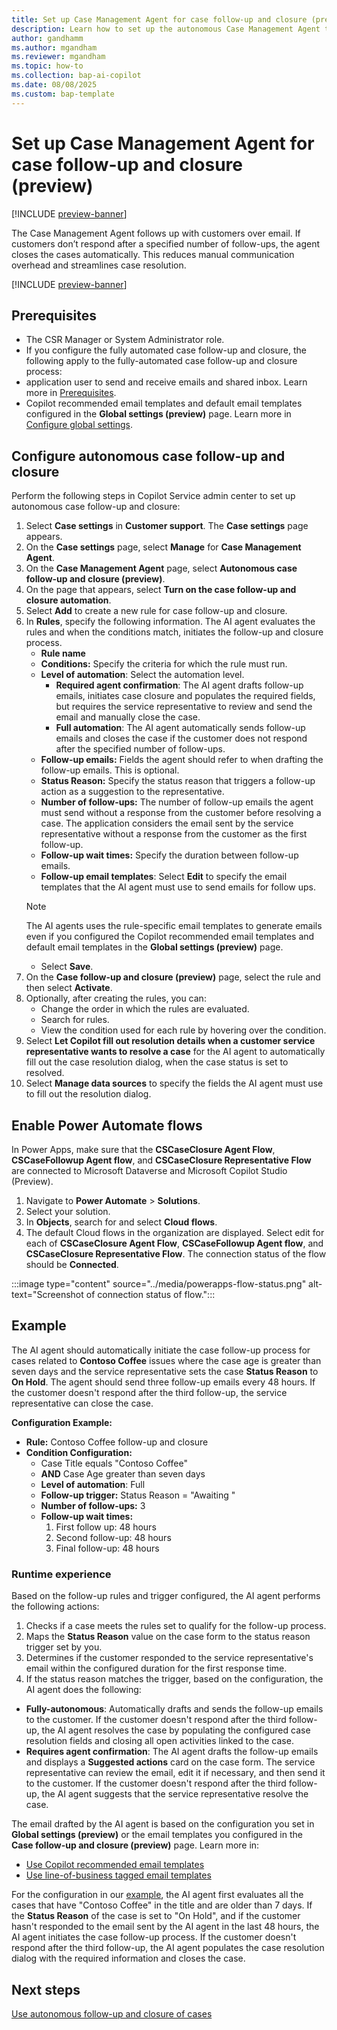 ```yaml
---
title: Set up Case Management Agent for case follow-up and closure (preview)
description: Learn how to set up the autonomous Case Management Agent to help service representatives follow up and close cases in Dynamics 365 Customer Service.
author: gandhamm
ms.author: mgandham
ms.reviewer: mgandham
ms.topic: how-to 
ms.collection: bap-ai-copilot 
ms.date: 08/08/2025
ms.custom: bap-template
---
```



# Set up Case Management Agent for case follow-up and closure (preview)

[!INCLUDE [preview-banner](~/../shared-content/shared/preview-includes/preview-banner.md)]


The Case Management Agent follows up with customers over email. If customers don’t respond after a specified number of follow-ups, the agent closes the cases automatically. This reduces manual communication overhead and streamlines case resolution.

[!INCLUDE [preview-banner](../../../shared-content/shared/preview-includes/production-ready-preview-dynamics365.md)]


## Prerequisites

- The CSR Manager or System Administrator role.
- If you configure the fully automated case follow-up and closure, the following apply to the fully-automated case follow-up and closure process:
- application user to send and receive emails and shared inbox. Learn more in [Prerequisites](set-up-case-resolution-agent.md#prerequisites).
- Copilot recommended email templates and default email templates configured in the **Global settings (preview)** page. Learn more in [Configure global settings](set-up-case-resolution-agent.md#configure-global-settings).

## Configure autonomous case follow-up and closure

Perform the following steps in Copilot Service admin center to set up autonomous case follow-up and closure:

1. Select **Case settings** in **Customer support**. The **Case settings** page appears.
1. On the **Case settings** page, select **Manage** for **Case Management Agent**.
1. On the **Case Management Agent** page, select **Autonomous case follow-up and closure (preview)**.
1. On the page that appears, select **Turn on the case follow-up and closure automation**.
1. Select **Add** to create a new rule for case follow-up and closure.
1. In **Rules**, specify the following information. The AI agent evaluates the rules and when the conditions match, initiates the follow-up and closure process.
   - **Rule name**
   - **Conditions:** Specify the criteria for which the rule must run.
   - **Level of automation**: Select the automation level.
        - **Required agent confirmation**: The AI agent drafts follow-up emails, initiates case closure and populates the required fields, but requires the service representative to review and send the email and manually close the case. 
        - **Full automation**: The AI agent automatically sends follow-up emails and closes the case if the customer does not respond after the specified number of follow-ups.
   - **Follow-up emails:** Fields the agent should refer to when drafting the follow-up emails. This is optional.
   - **Status Reason:** Specify the status reason that triggers a follow-up action as a suggestion to the representative.
   - **Number of follow-ups:** The number of follow-up emails the agent must send without a response from the customer before resolving a case. The application considers the email sent by the service representative without a response from the customer as the first follow-up.
   - **Follow-up wait times:** Specify the duration between follow-up emails.
   - **Follow-up email templates**: Select **Edit** to specify the email templates that the AI agent must use to send emails for follow ups.
    > [!NOTE]
    > The AI agents uses the rule-specific email templates to generate emails even if you configured the Copilot recommended email templates and default email templates in the **Global settings (preview)** page.
   - Select **Save**.
5. On the **Case follow-up and closure (preview)** page, select the rule and then select **Activate**.
1. Optionally, after creating the rules, you can:
   - Change the order in which the rules are evaluated.
   - Search for rules.
   - View the condition used for each rule by hovering over the condition.
1. Select **Let Copilot fill out resolution details when a customer service representative wants to resolve a case** for the AI agent to automatically fill out the case resolution dialog, when the case status is set to resolved. 
1. Select **Manage data sources** to specify the fields the AI agent must use to fill out the resolution dialog.

## Enable Power Automate flows

In Power Apps, make sure that the **CSCaseClosure Agent Flow**, **CSCaseFollowup Agent flow**, and **CSCaseClosure Representative Flow** are connected to Microsoft Dataverse and Microsoft Copilot Studio (Preview).

1. Navigate to **Power Automate** > **Solutions**.
1. Select your solution.
1. In **Objects**, search for and select **Cloud flows**.
1. The default Cloud flows in the organization are displayed. Select edit for each of **CSCaseClosure Agent Flow**, **CSCaseFollowup Agent flow**, and **CSCaseClosure Representative Flow**. The connection status of the flow should be **Connected**.


:::image type="content" source="../media/powerapps-flow-status.png" alt-text="Screenshot of connection status of flow.":::

## Example

The AI agent should automatically initiate the case follow-up process for cases related to **Contoso Coffee** issues where the case age is greater than seven days and the service representative sets the case **Status Reason** to **On Hold**. The agent should send three follow-up emails every 48 hours. If the customer doesn't respond after the third follow-up, the service representative can close the case.

**Configuration Example:**
- **Rule:** Contoso Coffee follow-up and closure  
- **Condition Configuration:**  
  - Case Title equals "Contoso Coffee"  
  - **AND** Case Age greater than seven days   
  - **Level of automation**: Full
  - **Follow-up trigger:** Status Reason = "Awaiting "  
  - **Number of follow-ups:** 3  
  - **Follow-up wait times:**  
    1. First follow up: 48 hours  
    2. Second follow-up: 48 hours  
    3. Final follow-up: 48 hours  

### Runtime experience

Based on the follow-up rules and trigger configured, the AI agent performs the following actions:
 
1. Checks if a case meets the rules set to qualify for the follow-up process.
1. Maps the **Status Reason** value on the case form to the status reason trigger set by you. 
1. Determines if the customer responded to the service representative's email within the configured duration for the first response time.
1. If the status reason matches the trigger, based on the configuration, the AI agent does the following:

  - **Fully-autonomous**: Automatically drafts and sends the follow-up emails to the customer. If the customer doesn't respond after the third follow-up, the AI agent resolves the case by populating the configured case resolution fields and closing all open activities linked to the case.
  - **Requires agent confirmation**: The AI agent drafts the follow-up emails and displays a **Suggested actions** card on the case form. The service representative can review the email, edit it if necessary, and then send it to the customer. If the customer doesn't respond after the third follow-up, the AI agent suggests that the service representative resolve the case. 

The email drafted by the AI agent is based on the configuration you set in **Global settings (preview)** or the email templates you configured in the **Case follow-up and closure (preview)** page. Learn more in:

- [Use Copilot recommended email templates](/dynamics365/contact-center/use/use-copilot-email#use-copilot-recommended-email-templates)
- [Use line-of-business tagged email templates](/dynamics365/contact-center/use/use-copilot-email#use-email-templates-tagged-with-line-of-business)

 
For the configuration in our [example](#example), the AI agent first evaluates all the cases that have "Contoso Coffee" in the title and are older than 7 days. If the **Status Reason** of the case is set to "On Hold", and if the customer hasn't responded to the email sent by the AI agent in the last 48 hours, the AI agent initiates the case follow-up process. If the customer doesn't respond after the third follow-up, the AI agent populates the case resolution dialog with the required information and closes the case.


## Next steps

[Use autonomous follow-up and closure of cases](../use/use-case-follow-up-closure.md)